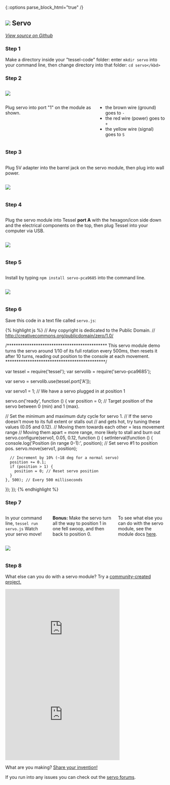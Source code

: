 {::options parse_block_html="true" /}

## <img class="constrain-sm" src="https://s3.amazonaws.com/technicalmachine-assets/fre+assets/modules/servo.png"> Servo

[<i class="fa fa-github"> View source on Github</i>](https://github.com/tessel/servo-pca9685)

### Step 1

Make a directory inside your "tessel-code" folder: enter `mkdir servo` into your command line, then change directory into that folder: `cd servo</kbd>`

### Step 2

<div class="row">
<div class="large-5 columns">

![](https://s3.amazonaws.com/technicalmachine-assets/fre+assets/modules_special/servo_servo.jpeg)

</div>
<div class="large-6 columns right">

Plug servo into port "1" on the module as shown.  

*   the brown wire (ground) goes to `-`
*   the red wire (power) goes to `+`
*   the yellow wire (signal) goes to `S`

</div>
</div>

### Step 3

<div class="row">
<div class="large-6 columns">

Plug 5V adapter into the barrel jack on the servo module, then plug into wall power.

</div>
<div class="large-6 columns">

![](https://s3.amazonaws.com/technicalmachine-assets/fre+assets/modules_special/servo_power.png)

</div>
</div>

### Step 4

<div class="row">
<div class="large-6 columns">

Plug the servo module into Tessel **port A** with the hexagon/icon side down and the electrical components on the top, then plug Tessel into your computer via USB.

</div>
<div class="large-6 columns">

![](https://s3.amazonaws.com/technicalmachine-assets/fre+assets/modules_plugged/servo.jpeg)

</div>
</div>

### Step 5

<div class="row">
<div class="large-6 columns">

Install by typing `npm install servo-pca9685` into the command line.

</div>
<div class="large-6 columns">
<div class="row">

![](https://s3.amazonaws.com/technicalmachine-assets/fre+assets/modules_corners/servo.jpg)

</div>
</div>

### Step 6

Save this code in a text file called `servo.js`:

{% highlight js %}
// Any copyright is dedicated to the Public Domain.
// http://creativecommons.org/publicdomain/zero/1.0/

/*********************************************
This servo module demo turns the servo around
1/10 of its full rotation  every 500ms, then
resets it after 10 turns, reading out position
to the console at each movement.
*********************************************/

var tessel = require('tessel');
var servolib = require('servo-pca9685');

var servo = servolib.use(tessel.port['A']);

var servo1 = 1; // We have a servo plugged in at position 1

servo.on('ready', function () {
  var position = 0;  //  Target position of the servo between 0 (min) and 1 (max).

  //  Set the minimum and maximum duty cycle for servo 1.
  //  If the servo doesn't move to its full extent or stalls out
  //  and gets hot, try tuning these values (0.05 and 0.12).
  //  Moving them towards each other = less movement range
  //  Moving them apart = more range, more likely to stall and burn out
  servo.configure(servo1, 0.05, 0.12, function () {
    setInterval(function () {
      console.log('Position (in range 0-1):', position);
      //  Set servo #1 to position pos.
      servo.move(servo1, position);

      // Increment by 10% (~18 deg for a normal servo)
      position += 0.1;
      if (position > 1) {
        position = 0; // Reset servo position
      }
    }, 500); // Every 500 milliseconds
  });
});
{% endhighlight %}

### Step 7

<div class="row">
<div class="large-6 columns">

In your command line, `tessel run servo.js` Watch your servo move!  

**Bonus:** Make the servo turn all the way to position 1 in one fell swoop, and then back to position 0.  

To see what else you can do with the servo module, see the module docs [here](https://github.com/tessel/servo-pca9685).

</div>
<div class="large-6 columns">

![](https://s3.amazonaws.com/technicalmachine-assets/fre+assets/gifs/servo.gif)

</div>
</div>

### Step 8

What else can you do with a servo module? Try a [community-created project.](http://tessel.io/projects)

<div class="row">
<div class="large-6 columns left">
<iframe frameborder="0" height="270" scrolling="no" src="http://tessel.hackster.io/ifoundthemeaningoflife/rc-sumobot/embed" width="360"></iframe>
</div>

<div class="large-6 columns left">
<iframe frameborder="0" height="270" scrolling="no" src="http://tessel.hackster.io/jcoppieters/tessel-rater/embed" width="360"></iframe>
</div>
</div>


What are you making? [Share your invention!](http://tessel.hackster.io/)

If you run into any issues you can check out the [servo forums](http://forums.tessel.io/category/servo).
